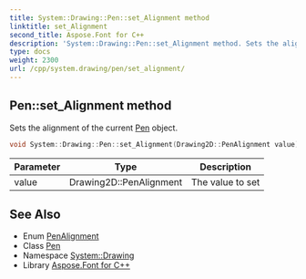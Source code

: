 ```yaml
---
title: System::Drawing::Pen::set_Alignment method
linktitle: set_Alignment
second_title: Aspose.Font for C++
description: 'System::Drawing::Pen::set_Alignment method. Sets the alignment of the current Pen object in C++.'
type: docs
weight: 2300
url: /cpp/system.drawing/pen/set_alignment/
---
```

## Pen::set_Alignment method


Sets the alignment of the current [Pen](../) object.

```cpp
void System::Drawing::Pen::set_Alignment(Drawing2D::PenAlignment value)
```


| Parameter | Type | Description |
| --- | --- | --- |
| value | Drawing2D::PenAlignment | The value to set |

## See Also

* Enum [PenAlignment](../../../system.drawing.drawing2d/penalignment/)
* Class [Pen](../)
* Namespace [System::Drawing](../../)
* Library [Aspose.Font for C++](../../../)
